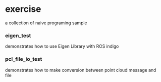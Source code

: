 # exercise
a collection of naive programing sample

### eigen_test
demonstrates how to use Eigen Library with ROS indigo

### pcl_file_io_test
demonstrates how to make conversion between point cloud message and file
